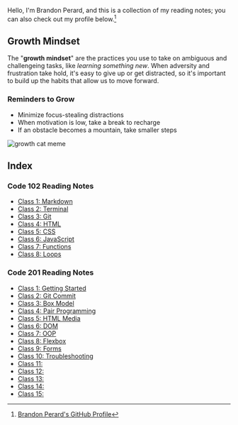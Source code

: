 Hello, I'm Brandon Perard, and this is a collection of my reading notes; you can also check out my profile below.[^1]

## Growth Mindset
The "**growth mindset**" are the practices you use to take on ambiguous and challengeing tasks, like *learning something new*. When adversity and frustration take hold, it's easy to give up or get distracted, so it's important to build up the habits that allow us to move forward.
### Reminders to Grow
- Minimize focus-stealing distractions
- When motivation is low, take a break to recharge
- If an obstacle becomes a mountain, take smaller steps

![growth cat meme](https://live.staticflickr.com/263/18817437423_0fef24a7e6_n.jpg)


## Index

### Code 102 Reading Notes
- [Class 1: Markdown](./markdown)
- [Class 2: Terminal](./terminal)
- [Class 3: Git](./git)
- [Class 4: HTML](./html)
- [Class 5: CSS](./css)
- [Class 6: JavaScript](./javascript)
- [Class 7: Functions](./functions)
- [Class 8: Loops](./loops)

### Code 201 Reading Notes
- [Class 1: Getting Started](./class-01)
- [Class 2: Git Commit](./class-02)
- [Class 3: Box Model](./class-03)
- [Class 4: Pair Programming](./class-04)
- [Class 5: HTML Media](./class-05)
- [Class 6: DOM](./class-06)
- [Class 7: OOP](./class-07)
- [Class 8: Flexbox](./class-08)
- [Class 9: Forms](./class-09)
- [Class 10: Troubleshooting](./class-10)
- [Class 11: ](./class-11)
- [Class 12: ](./class-12)
- [Class 13: ](./class-13)
- [Class 14: ](./class-14)
- [Class 15: ](./class-15)

[^1]: [Brandon Perard's GitHub Profile](https://github.com/bperard)
